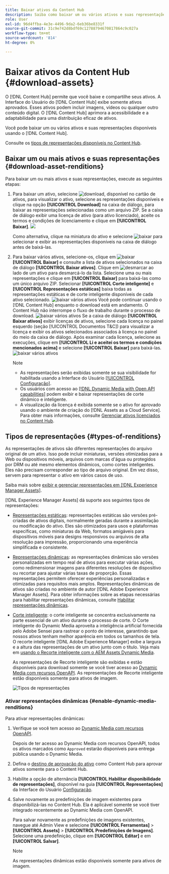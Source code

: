 ```yaml
---
title: Baixar ativos da Content Hub
description: Saiba como baixar um ou vários ativos e suas representações no portal do Content Hub.
role: User
exl-id: 96d4ffba-4e3e-4496-9da2-6eb36be8331f
source-git-commit: 31c9e742d8bdf69c12788794670817864c9c027a
workflow-type: tm+mt
source-wordcount: '814'
ht-degree: 0%

---
```


# Baixar ativos da Content Hub {#download-assets}

O [!DNL Content Hub] permite que você baixe e compartilhe seus ativos. A Interface do Usuário do [!DNL Content Hub] exibe somente ativos aprovados. Esses ativos podem incluir imagens, vídeos ou qualquer outro conteúdo digital. O [!DNL Content Hub] aprimora a acessibilidade e a adaptabilidade para uma distribuição eficaz de ativos.

Você pode baixar um ou vários ativos e suas representações disponíveis usando o [!DNL Content Hub].

Consulte os [tipos de representações disponíveis no Content Hub](#types-of-renditions).

## Baixar um ou mais ativos e suas representações {#download-asset-renditions}

Para baixar um ou mais ativos e suas representações, execute as seguintes etapas:

1. Para baixar um ativo, selecione ![download](/help/assets/assets/download-icon.svg), disponível no cartão de ativos, para visualizar o ativo, selecione as representações disponíveis e clique na opção **[!UICONTROL Download]** na caixa de diálogo, para baixar as representações selecionadas como um arquivo ZIP. Se a caixa de diálogo exibir uma licença de ativo (para ativo licenciado), aceite os termos e condições de licenciamento e clique em **[!UICONTROL Baixar]**.
   ![](/help/assets/assets/download-an-asset-CH-from-asset-card.png)

   Como alternativa, clique na miniatura do ativo e selecione ![baixar](/help/assets/assets/download-icon.svg) para selecionar e exibir as representações disponíveis na caixa de diálogo antes de baixá-las.

1. Para baixar vários ativos, selecione-os, clique em ![baixar](/help/assets/assets/download-icon.svg) **[!UICONTROL Baixar]** e consulte a lista de ativos selecionados na caixa de diálogo **[!UICONTROL Baixar ativos]**. Clique em ![desmarcar](/help/assets/assets/Close.svg) ao lado de um ativo para desmarcá-lo da lista. Selecione uma ou mais representações e clique em **[!UICONTROL Baixar]** para baixá-las como um único arquivo ZIP. Selecionar **[!UICONTROL Corte inteligente]** e **[!UICONTROL Representações estáticas]** baixa todas as representações estáticas e de corte inteligente disponíveis de cada ativo selecionado.
   ![baixar vários ativos](/help/assets/assets/download-multiple-assets-CH.png)
Você pode continuar usando o [!DNL Content Hub] enquanto o download está em andamento. O Content Hub não interrompe o fluxo de trabalho durante o processo de download.
   ![baixar vários ativos](/help/assets/assets/download-assets-notification-ch.png)
Se a caixa de diálogo **[!UICONTROL Baixar ativos]** exibir licenças de ativos, selecione cada licença no painel esquerdo (seção [!UICONTROL Documentos T&amp;C]) para visualizar a licença e exibir os ativos selecionados associados à licença no painel do meio da caixa de diálogo. Após examinar cada licença, selecione as execuções, clique em **[!UICONTROL Li e aceitei os termos e condições mencionados acima]** e selecione **[!UICONTROL Baixar]** para baixá-las.
   ![baixar vários ativos](/help/assets/assets/download-multiple-licensed-assets-CH.png)

   >[!NOTE]
   >
   >* As representações serão exibidas somente se sua visibilidade for habilitada usando a Interface do Usuário [[!UICONTROL Configuração]](/help/assets/configure-content-hub-ui-options.md#renditions-content-hub).
   >* Os usuários com acesso ao [[!DNL Dynamic Media with Open API capabilities]](/help/assets/dynamic-media-open-apis-overview.md) podem exibir e baixar representações de corte dinâmico e inteligente.
   >* A visualização da licença é exibida somente se o ativo for aprovado usando o ambiente de criação do [!DNL Assets as a Cloud Service]. Para obter mais informações, consulte [Gerenciar ativos licenciados no Content Hub](/help/assets/manage-licensed-assets-on-content-hub.md).

<!--

## Download an asset and its renditions {#download-asset-renditions} 

To download an asset and its renditions, execute the following steps: 

1. Click the asset to view its properties.

1. Click ![download](/help/assets/assets/download-icon.svg) to see the list of available asset renditions in the **[!UICONTROL Download]** panel.

   >[!NOTE]
   >
   >* The renditions display only if their visibility is enabled using the [Configuration](/help/assets/configure-content-hub-ui-options.md#renditions-content-hub) User Interface.
   >* You can download all [static, dynamic, and smart crop renditions](#types-of-renditions) while downloading an asset.

1. Select one or more renditions and click **[!UICONTROL Download]** to download the selected renditions as a zip file. 
While downloading a licensed asset, select **[!UICONTROL I have read and accepted the terms & conditions mentioned above]** before clicking **[!UICONTROL Download]**. You can also click **[!UICONTROL terms & conditions]** to view the asset license. The preview of the license displays only if the asset is approved using Assets as a Cloud Service authoring environment. For more information, see [Manage licensed assets on Content Hub](/help/assets/manage-licensed-assets-on-content-hub.md).

   ![Download single asset renditions](/help/assets/assets/download-single-asset-renditions.png)


If you are downloading a licensed asset, select **[!UICONTROL I have read and accepted the terms & conditions mentioned above]** and then click **[!UICONTROL Download]**. You can also click **[!UICONTROL terms & conditions]** to view the asset license. The preview of the license displays only if the asset is approved using Assets as a Cloud Service authoring environment. For more information, see [Manage licensed assets on Content Hub](/help/assets/manage-licensed-assets-on-content-hub.md).

>[!NOTE]
>
> The users with access to [Dynamic Media with Open API capabilities](/help/assets/dynamic-media-open-apis-overview.md) can view and download dynamic and smart crop renditions.

## Download multiple assets and their renditions {#download-multiple-assets-renditions} 

To download multiple assets and their renditions, execute the following steps: 

1. Select the assets and click ![download](/help/assets/assets/download-icon.svg) **[!UICONTROL Download]**. The [!UICONTROL Download assets] screen displays listing all the selected assets. 
1. Click **[!UICONTROL Download]** to select from the various download options to begin download:

    * **Download [!UICONTROL Originals]**: Select this option to download the selected assets in the original form.
    * **Download [!UICONTROL Static Renditions only]**: Select this option to download all available static renditions of assets except the original assets.
    * **Download [!UICONTROL Originals & Static Renditions]**: Select this option to download both original and static renditions of the selected assets. 

      ![Download multiple renditions](/help/assets/assets/download-multiple-renditions.png)

      >[!NOTE]
      >
      >* The renditions display only if their visibility is enabled using the [Configuration](/help/assets/configure-content-hub-ui-options.md#renditions-content-hub) User Interface.
      >* You can only download [static renditions](#types-of-renditions) while downloading multiple assets.

    If any of the selected asset is a licensed asset, click the license of the asset in left pane to see its preview, which enables you to select **[!UICONTROL I have read and accepted the terms & conditions mentioned above]** and then click **[!UICONTROL Download]**. The preview of the license displays only if the asset is approved using Assets as a Cloud Service authoring environment. For more information, see [Manage licensed assets on Content Hub](/help/assets/manage-licensed-assets-on-content-hub.md).

    <!--![download-multiple-license](/help/assets/assets/download-multiple-license.png)-->

<!--1. On the Content Hub homepage, select the asset and click **Download**. The **Download assets** dialog box displays a license or list of licenses associated with the selected assets in the left pane. 
1. Click a license in the left pane to see its PDF in the middle pane and the associated assets with it in the right pane. The license PDF preview is displayed only if the license is approved in your Assets as a Cloud Service environment. [Approve the license PDFs](/help/assets/approve-assets-content-hub.md) of the selected assets to see their previews.
1. Optional: Click ![remove-icon](/help/assets/assets/remove-icon.svg) to remove a license from the dialog box.
1. Select **I have read and accept all the terms and conditions mentioned above.** 
1. Click **Download** to download the selected assets.-->

<!---This dialog box displays the list of licenses associated with the selected assets in the left pane. Select a license to preview its terms and conditions (in pdf format) in the middle pane and the preview of the associated assets to the license in the right. Reviewed licenses are highlighted in light blue.


The dialog box that displays depends on whether the download list includes expired assets or only non-expired assets. <br/>
**Download expired assets dialog box:** This dialog box displays the expired assets' preview along with their expiry date in the left pane. The expired assets' count out of total selected displays in the right pane. Click **Proceed with all assets** to download expired assets with other assets (if present). The Download assets dialog box displays. See the [Download assets dialog box](#Download-asset-dialog-box) to proceed further.
    
    >[!NOTE]
    >
    >[Enable the download option for expired assets](/help/assets/configure-content-hub-ui-options.md#expired-assets-content-hub) to download them. Only expired assets that have enabled downloading are available for download.

   <a id="Download-asset-dialog-box"></a> **Download assets dialog box:** This dialog box displays the list of licenses associated with the selected assets in the left pane. Select a license to preview its terms and conditions (in pdf format) in the middle pane and the associated assets' preview and their count in the right pane. Reviewed licenses are highlighted in light blue.

    >[!NOTE]
    >
    > The **Download Asset dialog box** previews licensing terms and conditions only for approved licenses. [Approve the assets' licenses](/help/assets/approve-assets-content-hub.md) before downloading them to preview their licensing terms in the **Download Asset dialog box**.

1. Click  ![remove-icon](/help/assets/assets/remove-icon.svg) to remove a license from the download dialog box. 

1. Accept the terms and conditions and then click **Download** to download assets associated with the available licenses in the left pane.-->
<!--![download-multiple-license](/help/assets/assets/download-multiple-license.png)-->

<!---
### Download non-licensed Assets {#download-non-licensed-assets}

 To download non-licensed assets, select the assets and click ![download](/help/assets/assets/download-icon.svg) from the top rail.-->

## Tipos de representações {#types-of-renditions}

As representações de ativos são diferentes representações do arquivo original de um ativo. Isso pode incluir miniaturas, versões otimizadas para a Web ou dispositivos móveis, arquivos com marcas d&#39;água ou protegidos por DRM ou até mesmo elementos dinâmicos, como cortes inteligentes. Eles não precisam corresponder ao tipo de arquivo original. Em vez disso, servem para representar o ativo em vários casos de uso.

Saiba mais sobre [exibir e gerenciar representações em [!DNL Experience Manager Assets]](/help/assets/renditions.md).

[!DNL Experience Manager Assets] dá suporte aos seguintes tipos de representações:

* [Representações estáticas](/help/assets/renditions.md#static-renditions): representações estáticas são versões pré-criadas de ativos digitais, normalmente geradas durante a assimilação ou modificação do ativo. Eles são otimizados para usos e plataformas específicas, como miniaturas da Web, formatos amigáveis para dispositivos móveis para designs responsivos ou arquivos de alta resolução para impressão, proporcionando uma experiência simplificada e consistente.

* [Representações dinâmicas](/help/assets/renditions.md#dynamic-renditions): as representações dinâmicas são versões personalizadas em tempo real de ativos para executar várias ações, como redimensionar imagens para diferentes resoluções de dispositivo ou recortar para ajustar várias taxas de proporção. Essas representações permitem oferecer experiências personalizadas e otimizadas para requisitos mais amplos. Representações dinâmicas de ativos são criadas no ambiente de autor [!DNL Adobe Experience Manager Assets]. Para obter informações sobre as etapas necessárias para habilitar representações dinâmicas, consulte [Habilitar representações dinâmicas](#enable-dynamic-media-renditions).

* [Corte inteligente](/help/assets/dynamic-media/image-profiles.md#creating-image-profiles): o corte inteligente se concentra exclusivamente na parte essencial de um ativo durante o processo de corte. O Corte inteligente do Dynamic Media aproveita a inteligência artificial fornecida pelo Adobe Sensei para rastrear o ponto de interesse, garantindo que nossos ativos tenham melhor aparência em todos os tamanhos de tela. O recorte inteligente [!DNL Adobe Experience Manager] exibe a largura e a altura das representações de um ativo junto com o título. Veja mais em [usando o Recorte inteligente com o AEM Assets Dynamic Media](https://experienceleague.adobe.com/en/docs/experience-manager-learn/assets/dynamic-media/images/smart-crop-feature-video-use).

  As representações de Recorte inteligente são exibidas e estão disponíveis para download somente se você tiver acesso ao [Dynamic Media com recursos OpenAPI](/help/assets/dynamic-media-open-apis-overview.md). As representações de Recorte inteligente estão disponíveis somente para ativos de imagem.

  ![Tipos de representações](/help/assets/assets/renditions-types.png)

### Ativar representações dinâmicas {#enable-dynamic-media-renditions}

Para ativar representações dinâmicas:

1. Verifique se você tem acesso ao [Dynamic Media com recursos OpenAPI](/help/assets/dynamic-media-open-apis-overview.md).

   Depois de ter acesso ao Dynamic Media com recursos OpenAPI, todos os ativos marcados como `Approved` estarão disponíveis para entrega pública usando o Dynamic Media.

1. Defina o [destino de aprovação do ativo](/help/assets/approve-assets-content-hub.md#set-approval-target) como Content Hub para aprovar ativos somente para o Content Hub.

1. Habilite a opção de alternância **[!UICONTROL Habilitar disponibilidade de representações]**, disponível na guia **[!UICONTROL Representações]** da Interface do Usuário [Configuração](/help/assets/configure-content-hub-ui-options.md#access-configuration-options-content-hub).

1. Salve novamente as predefinições de imagem existentes para disponibilizá-las no Content Hub. Ela é aplicável somente se você tiver integrado recentemente ao Dynamic Media com OpenAPI.

   Para salvar novamente as predefinições de imagens existentes, navegue até Admin View e selecione **[!UICONTROL Ferramentas]** > **[!UICONTROL Assets]** > **[!UICONTROL Predefinições de Imagens]**. Selecione uma predefinição, clique em **[!UICONTROL Editar]** e em **[!UICONTROL Salvar]**.



   >[!NOTE]
   > 
   > As representações dinâmicas estão disponíveis somente para ativos de imagem.



